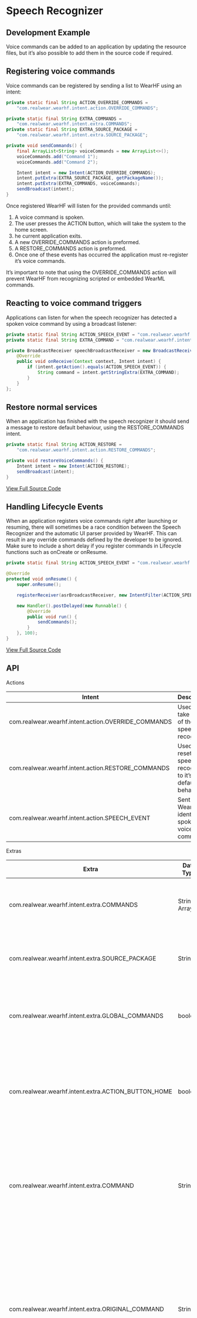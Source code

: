 # Speech Recognizer

## Development Example

Voice commands can be added to an application by updating the resource files, but it’s also possible to add them in the source code if required.

## Registering voice commands

Voice commands can be registered by sending a list to WearHF using an intent:

```java
private static final String ACTION_OVERRIDE_COMMANDS =
    "com.realwear.wearhf.intent.action.OVERRIDE_COMMANDS";

private static final String EXTRA_COMMANDS =
    "com.realwear.wearhf.intent.extra.COMMANDS";
private static final String EXTRA_SOURCE_PACKAGE =
    "com.realwear.wearhf.intent.extra.SOURCE_PACKAGE";

private void sendCommands() {
    final ArrayList<String> voiceCommands = new ArrayList<>();
    voiceCommands.add("Command 1");
    voiceCommands.add("Command 2");

    Intent intent = new Intent(ACTION_OVERRIDE_COMMANDS);
    intent.putExtra(EXTRA_SOURCE_PACKAGE, getPackageName());
    intent.putExtra(EXTRA_COMMANDS, voiceCommands);
    sendBroadcast(intent);
}
```

Once registered WearHF will listen for the provided commands until:

1. A voice command is spoken.
2. The user presses the ACTION button, which will take the system to the home screen.
3. he current application exits.
4. A new OVERRIDE_COMMANDS action is preformed.
5. A RESTORE_COMMANDS action is preformed.
6. Once one of these events has occurred the application must re-register it’s voice commands.

It’s important to note that using the OVERRIDE_COMMANDS action will prevent WearHF from recognizing scripted or embedded WearML commands.

## Reacting to voice command triggers

Applications can listen for when the speech recognizer has detected a spoken voice command by using a broadcast listener:

```java
private static final String ACTION_SPEECH_EVENT = "com.realwear.wearhf.intent.action.SPEECH_EVENT";
private static final String EXTRA_COMMAND = "com.realwear.wearhf.intent.extra.COMMAND";

private BroadcastReceiver speechBroadcastReceiver = new BroadcastReceiver() {
    @Override
    public void onReceive(Context context, Intent intent) {
        if (intent.getAction().equals(ACTION_SPEECH_EVENT)) {
            String command = intent.getStringExtra(EXTRA_COMMAND);
        }
    }
};
```

## Restore normal services

When an application has finished with the speech recognizer it should send a message to restore default behaviour, using the RESTORE_COMMANDS intent.

```java
private static final String ACTION_RESTORE =
    "com.realwear.wearhf.intent.action.RESTORE_COMMANDS";

private void restoreVoiceCommands() {
    Intent intent = new Intent(ACTION_RESTORE);
    sendBroadcast(intent);
}
```

[View Full Source Code](https://github.com/realwear/Developer-Examples/blob/master/hmt1developerexamples/src/main/java/com/realwear/hmt1developerexamples/SpeechRecognizerActivity.java)

## Handling Lifecycle Events

When an application registers voice commands right after launching or resuming, there will sometimes be a race condition between the Speech Recognizer and the automatic UI parser provided by WearHF. This can result in any override commands defined by the developer to be ignored. Make sure to include a short delay if you register commands in Lifecycle functions such as onCreate or onResume.

```java
private static final String ACTION_SPEECH_EVENT = "com.realwear.wearhf.intent.action.SPEECH_EVENT";

@Override
protected void onResume() {
    super.onResume();

    registerReceiver(asrBroadcastReceiver, new IntentFilter(ACTION_SPEECH_EVENT));

    new Handler().postDelayed(new Runnable() {
        @Override
        public void run() {
            sendCommands();
        }
    }, 100);
}
```

[View Full Source Code](https://github.com/realwear/Developer-Examples/blob/master/hmt1developerexamples/src/main/java/com/realwear/hmt1developerexamples/SpeechRecognizerActivity.java)

## API

Actions

| Intent                                              | Description                                                  |
| --------------------------------------------------- | ------------------------------------------------------------ |
| com.realwear.wearhf.intent.action.OVERRIDE_COMMANDS | Used to take control of the speech recognizer                |
| com.realwear.wearhf.intent.action.RESTORE_COMMANDS  | Used to reset the speech recognizer to it’s default behavior |
| com.realwear.wearhf.intent.action.SPEECH_EVENT      | Sent from WearHF to identify spoken voice commands           |

Extras

| Extra                                               | Data Type    | Description                                                                                                                                                                                  |
| --------------------------------------------------- | ------------ | -------------------------------------------------------------------------------------------------------------------------------------------------------------------------------------------- |
| com.realwear.wearhf.intent.extra.COMMANDS           | String Array | Used to pass in a list of voice commands to the speech recognizer                                                                                                                            |
| com.realwear.wearhf.intent.extra.SOURCE_PACKAGE     | String       | Used to pass the application’s package name to the speech recognizer                                                                                                                         |
| com.realwear.wearhf.intent.extra.GLOBAL_COMMANDS    | boolean      | Specifies whether the speech recognizer should also listen for the global commands                                                                                                           |
| com.realwear.wearhf.intent.extra.ACTION_BUTTON_HOME | boolean      | Specifies whether the ACTION button should be used as a way to exit the application and go to home screen                                                                                    |
| com.realwear.wearhf.intent.extra.COMMAND            | String       | Passed from the speech recognizer when a voice command is spoken. Identifies the command spoken by the user                                                                                  |
| com.realwear.wearhf.intent.extra.ORIGINAL_COMMAND   | String       | Passed from the speech recognizer when a voice command is spoken. Identifies the command spoken by the user, but may be stripped of extra whitespace or unwanted characters                  |
| com.realwear.wearhf.intent.extra.CONFIDENCE         | int          | The confidence level reported by the speech recognizer. The higher the confidence, the more closely the spoken words matched the returned phrase (ranges 4000-8000, where higher is better). |
